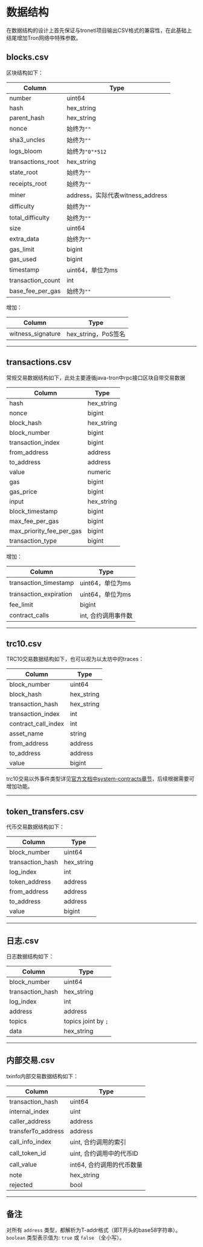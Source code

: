 
# 数据结构

在数据结构的设计上首先保证与tronetl项目输出CSV格式的兼容性，在此基础上结尾增加Tron网络中特殊参数。

## blocks.csv

区块结构如下：

| Column            | Type                             |
| ----------------- | -------------------------------- |
| number            | uint64                           |
| hash              | hex_string                       |
| parent_hash       | hex_string                       |
| nonce             | 始终为`""`                       |
| sha3_uncles       | 始终为`""`                       |
| logs_bloom        | 始终为`"0"*512`                  |
| transactions_root | hex_string                       |
| state_root        | 始终为`""`                       |
| receipts_root     | 始终为`""`                       |
| miner             | address，实际代表witness_address |
| difficulty        | 始终为`""`                       |
| total_difficulty  | 始终为`""`                       |
| size              | uint64                           |
| extra_data        | 始终为`""`                       |
| gas_limit         | bigint                           |
| gas_used          | bigint                           |
| timestamp         | uint64，单位为ms                 |
| transaction_count | int                              |
| base_fee_per_gas  | 始终为`""`                       |

增加：

| Column            | Type                |
| ----------------- | ------------------- |
| witness_signature | hex_string，PoS签名 |

---

## transactions.csv

常规交易数据结构如下，此处主要遵循java-tron中rpc接口区块自带交易数据

| Column                   | Type       |
| ------------------------ | ---------- |
| hash                     | hex_string |
| nonce                    | bigint     |
| block_hash               | hex_string |
| block_number             | bigint     |
| transaction_index        | bigint     |
| from_address             | address    |
| to_address               | address    |
| value                    | numeric    |
| gas                      | bigint     |
| gas_price                | bigint     |
| input                    | hex_string |
| block_timestamp          | bigint     |
| max_fee_per_gas          | bigint     |
| max_priority_fee_per_gas | bigint     |
| transaction_type         | bigint     |

增加：

| Column                 | Type                |
| ---------------------- | ------------------- |
| transaction_timestamp  | uint64，单位为ms    |
| transaction_expiration | uint64，单位为ms    |
| fee_limit              | bigint              |
| contract_calls         | int, 合约调用事件数 |


---

## trc10.csv

TRC10交易数据结构如下，也可以视为以太坊中的traces：

| Column              | Type       |
| ------------------- | ---------- |
| block_number        | uint64     |
| block_hash          | hex_string |
| transaction_hash    | hex_string |
| transaction_index   | int        |
| contract_call_index | int        |
| asset_name          | string     |
| from_address        | address    |
| to_address          | address    |
| value               | bigint     |


trc10交易以外事件类型详见[官方文档中system-contracts章节](https://tronprotocol.github.io/documentation-en/mechanism-algorithm/system-contracts/)，后续根据需要可增加功能。

---


## token_transfers.csv

代币交易数据结构如下：

| Column           | Type       |
| ---------------- | ---------- |
| block_number     | uint64     |
| transaction_hash | hex_string |
| log_index        | int        |
| token_address    | address    |
| from_address     | address    |
| to_address       | address    |
| value            | bigint     |

---

## 日志.csv

日志数据结构如下：

| Column           | Type                |
| ---------------- | ------------------- |
| block_number     | uint64              |
| transaction_hash | hex_string          |
| log_index        | int                 |
| address          | address             |
| topics           | topics joint by `;` |
| data             | hex_string          |

---

## 内部交易.csv

txinfo内部交易数据结构如下：

| Column             | Type                      |
| ------------------ | ------------------------- |
| transaction_hash   | uint64                    |
| internal_index     | uint                      |
| caller_address     | address                   |
| transferTo_address | address                   |
| call_info_index    | uint, 合约调用的索引      |
| call_token_id      | uint, 合约调用中的代币ID  |
| call_value         | int64, 合约调用的代币数量 |
| note               | hex_string                |
| rejected           | bool                      |

---

## 备注

对所有 `address` 类型，都解析为T-addr格式（即T开头的base58字符串）。
`boolean` 类型表示值为: `true` 或 `false` （全小写）。
